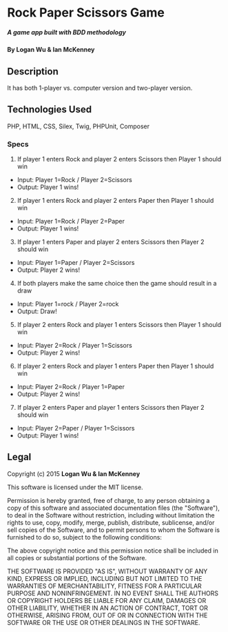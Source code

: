 # Rock Paper Scissors Game

##### A game app built with BDD methodology

#### By Logan Wu & Ian McKenney

## Description
It has both 1-player vs. computer version and two-player version.

## Technologies Used

PHP, HTML, CSS, Silex, Twig, PHPUnit, Composer

### Specs

1. If player 1 enters Rock and player 2 enters Scissors then Player 1 should win
  * Input: Player 1=Rock / Player 2=Scissors
  * Output: Player 1 wins!

2. If player 1 enters Rock and player 2 enters Paper then Player 1 should win
  * Input: Player 1=Rock / Player 2=Paper
  * Output: Player 1 wins!

3. If player 1 enters Paper and player 2 enters Scissors then Player 2 should win
  * Input: Player 1=Paper / Player 2=Scissors
  * Output: Player 2 wins!

4. If both players make the same choice then the game should result in a draw
  * Input: Player 1=rock / Player 2=rock
  * Output: Draw!

5. If player 2 enters Rock and player 1 enters Scissors then Player 1 should win
  * Input: Player 2=Rock / Player 1=Scissors
  * Output: Player 2 wins!

6. If player 2 enters Rock and player 1 enters Paper then Player 1 should win
  * Input: Player 2=Rock / Player 1=Paper
  * Output: Player 2 wins!

7. If player 2 enters Paper and player 1 enters Scissors then Player 2 should win
  * Input: Player 2=Paper / Player 1=Scissors
  * Output: Player 1 wins!

## Legal

Copyright (c) 2015 **Logan Wu & Ian McKenney**

This software is licensed under the MIT license.

Permission is hereby granted, free of charge, to any person obtaining a copy of this software and associated documentation files (the "Software"), to deal in the Software without restriction, including without limitation the rights to use, copy, modify, merge, publish, distribute, sublicense, and/or sell copies of the Software, and to permit persons to whom the Software is furnished to do so, subject to the following conditions:

The above copyright notice and this permission notice shall be included in all copies or substantial portions of the Software.

THE SOFTWARE IS PROVIDED "AS IS", WITHOUT WARRANTY OF ANY KIND, EXPRESS OR IMPLIED, INCLUDING BUT NOT LIMITED TO THE WARRANTIES OF MERCHANTABILITY, FITNESS FOR A PARTICULAR PURPOSE AND NONINFRINGEMENT. IN NO EVENT SHALL THE AUTHORS OR COPYRIGHT HOLDERS BE LIABLE FOR ANY CLAIM, DAMAGES OR OTHER LIABILITY, WHETHER IN AN ACTION OF CONTRACT, TORT OR OTHERWISE, ARISING FROM, OUT OF OR IN CONNECTION WITH THE SOFTWARE OR THE USE OR OTHER DEALINGS IN THE SOFTWARE.
